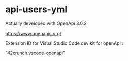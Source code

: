 # api-users-yml
Actually developed with OpenApi 3.0.2

https://www.openapis.org/

Extension ID for Visual Studio Code dev kit for openApi : 

"42crunch.vscode-openapi"
